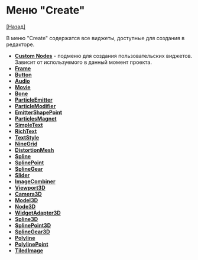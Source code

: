 # Меню "Create"

[[Назад]](@MenuBar.MenuBar)

В меню "Create" содержатся все виджеты, доступные для создания в редакторе.
* **[Custom Nodes]()** - подменю для создания пользовательских виджетов. Зависит от используемого в данный момент проекта.
* **[Frame]()**
* **[Button]()**
* **[Audio]()**
* **[Movie]()**
* **[Bone]()**
* **[ParticleEmitter]()**
* **[ParticleModifier]()**
* **[EmitterShapePoint]()**
* **[ParticlesMagnet]()**
* **[SimpleText]()**
* **[RichText]()**
* **[TextStyle]()**
* **[NineGrid]()**
* **[DistortionMesh]()**
* **[Spline]()**
* **[SplinePoint]()**
* **[SplineGear]()**
* **[Slider]()**
* **[ImageCombiner]()**
* **[Viewport3D]()**
* **[Camera3D]()**
* **[Model3D]()**
* **[Node3D]()**
* **[WidgetAdapter3D]()**
* **[Spline3D]()**
* **[SplinePoint3D]()**
* **[SplineGear3D]()**
* **[Polyline]()**
* **[PolylinePoint]()**
* **[TiledImage]()**
